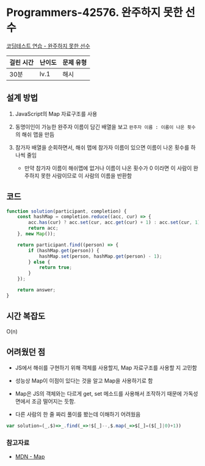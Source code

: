 # Programmers-42576. 완주하지 못한 선수

[코딩테스트 연습 - 완주하지 못한 선수](https://programmers.co.kr/learn/courses/30/lessons/42576)



| 걸린 시간 | 난이도 | 문제 유형 |
| --- | --- | --- |
| 30분 | lv.1 | 해시 |


## 설계 방법

1. JavaScript의 Map 자료구조를 사용

1. 동명이인이 가능한 완주자 이름이 담긴 배열을 보고 `완주자 이름 : 이름이 나온 횟수` 의 해쉬 맵을 만듬

1. 참가자 배열을 순회하면서, 해쉬 맵에 참가자 이름이 있으면 이름이 나온 횟수를 하나씩 줄임

   - 만약 참가자 이름이 해쉬맵에 없거나 이름이 나온 횟수가 0 이라면 이 사람이 완주하지 못한 사람이므로 이 사람의 이름을 반환함

## 코드

```javascript
function solution(participant, completion) {
    const hashMap = completion.reduce((acc, cur) => {
        acc.has(cur) ? acc.set(cur, acc.get(cur) + 1) : acc.set(cur, 1);
        return acc;
    }, new Map());

    return participant.find((person) => {
        if (hashMap.get(person)) {
            hashMap.set(person, hashMap.get(person) - 1);
        } else {
            return true;
        }
    });

    return answer;
}
```

## 시간 복잡도

O(n)

## 어려웠던 점

- JS에서 해쉬를 구현하기 위해 객체를 사용할지, Map 자료구조를 사용할 지 고민함

- 성능상 Map이 이점이 있다는 것을 알고 Map을 사용하기로 함

- Map은 JS의 객체와는 다르게 get, set 메소드를 사용해서 조작하기 때문에 가독성 면에서 조금 떨어지는 듯함.

- 다른 사람의 한 줄 짜리 풀이를 봤는데 이해하기 어려웠음

```javascript
var solution=(_,$)=>_.find(_=>!$[_]--,$.map(_=>$[_]=($[_]|0)+1))
```

### 참고자료

- [MDN - Map](https://developer.mozilla.org/ko/docs/Web/JavaScript/Reference/Global_Objects/Map)

